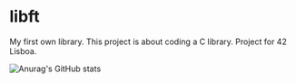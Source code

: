 # libft
My first own library. This project is about coding a C library. Project for 42 Lisboa.

![Anurag's GitHub stats](https://github-readme-stats.vercel.app/api?username=paulasbia&show_icons=true&theme=tokyonight)

